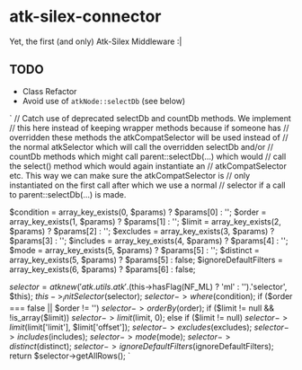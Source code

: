 atk-silex-connector
===================

Yet, the first (and only) Atk-Silex Middleware :|


TODO
----

* Class Refactor
* Avoid use of `atkNode::selectDb` (see below)

`
// Catch use of deprecated selectDb and countDb methods. We implement
// this here instead of keeping wrapper methods because if someone has
// overridden these methods the atkCompatSelector will be used instead of
// the normal atkSelector which will call the overridden selectDb and/or
// countDb methods which might call parent::selectDb(...) which would
// call the select() method which would again instantiate an
// atkCompatSelector etc. This way we can make sure the atkCompatSelector is
// only instantiated on the first call after which we use a normal
// selector if a call to parent::selectDb(...) is made.

$condition = array_key_exists(0, $params) ? $params[0] : '';
$order = array_key_exists(1, $params) ? $params[1] : '';
$limit = array_key_exists(2, $params) ? $params[2] : '';
$excludes = array_key_exists(3, $params) ? $params[3] : '';
$includes = array_key_exists(4, $params) ? $params[4] : '';
$mode = array_key_exists(5, $params) ? $params[5] : '';
$distinct = array_key_exists(5, $params) ? $params[5] : false;
$ignoreDefaultFilters = array_key_exists(6, $params) ? $params[6] : false;

$selector = atknew('atk.utils.atk'.($this->hasFlag(NF_ML) ? 'ml' : '').'selector', $this);
$this->_initSelector($selector);
$selector->where($condition);
if ($order === false || $order != '')
  $selector->orderBy($order);
if ($limit != null && !is_array($limit))
  $selector->limit($limit, 0);
else if ($limit != null)
  $selector->limit($limit['limit'], $limit['offset']);
$selector->excludes($excludes);
$selector->includes($includes);
$selector->mode($mode);
$selector->distinct($distinct);
$selector->ignoreDefaultFilters($ignoreDefaultFilters);
return $selector->getAllRows();
`